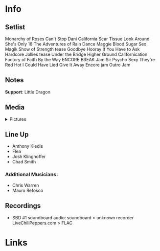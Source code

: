 # Info

## Setlist

Monarchy of Roses
Can't Stop
Dani California
Scar Tissue
Look Around
She's Only 18
The Adventures of Rain Dance Maggie
Blood Sugar Sex Magik
Show of Strength tease
Goodbye Hooray
If You Have to Ask
Hardcore Jollies tease
Under the Bridge
Higher Ground
Californication
Factory of Faith
By the Way
ENCORE BREAK
Jam
Sir Psycho Sexy
They're Red Hot
I Could Have Lied
Give It Away
Encore jam
Outro Jam

## Notes

**Support**: Little Dragon

## Media 

<details>
  <summary>Pictures</summary>
  <!--<img alt="Setlist" title="Setlist" src="_.jpg" height="200" />
  <img alt="Flyer" title="Flyer" src="_.jpg" height="200" />-->
</details>

## Line Up

* Anthony Kiedis
* Flea
* Josh Klinghoffer
* Chad Smith

### Additional Musicians:

* Chris Warren  
* Mauro Refosco

## Recordings

* SBD #1 soundboard audio: soundboard > unknown recorder LiveChiliPeppers.com > FLAC

# Links